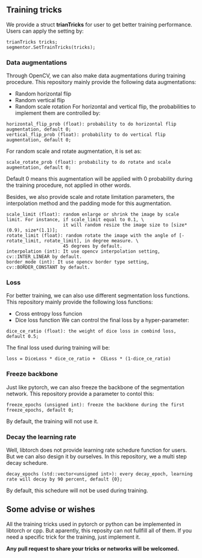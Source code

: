 ## Training tricks
We provide a struct **trianTricks** for user to get better training performance. Users can apply the setting by:
```
trianTricks tricks;
segmentor.SetTrainTricks(tricks);
```

### Data augmentations
Through OpenCV, we can also make data augmentations during training procedure. This repository mainly provide the following data augmentations:
- Random horizontal flip
- Random vertical flip
- Random scale rotation
For horizontal and vertical flip, the probabilities to implement them are controlled by:
```
horizontal_flip_prob (float): probability to do horizontal flip augmentation, default 0;
vertical_flip_prob (float): probability to do vertical flip augmentation, default 0;
```
For random scale and rotate augmentation, it is set as:
```
scale_rotate_prob (float): probability to do rotate and scale augmentation, default 0;
```
Default 0 means this augmentation will be applied with 0 probability during the training procedure, not applied in other words.

Besides, we also provide scale and rotate limitation parameters, the interpolation method and the padding mode for this augmentation.
```
scale_limit (float): random enlarge or shrink the image by scale limit. For instance, if scale_limit equal to 0.1, \
                     it will random resize the image size to [size*(0.9), size*(1.1)];
rotate_limit (float): random rotate the image with the angle of [-rotate_limit, rotate_limit], in degree measure. \
                     45 degrees by default.
interpolation (int): It use opencv interpolation setting, cv::INTER_LINEAR by default.
border_mode (int): It use opencv border type setting, cv::BORDER_CONSTANT by default.
```

### Loss
For better training, we can also use different segmentation loss functions. This repository mainly provide the following loss functions:
- Cross entropy loss funcion
- Dice loss function
We can control the final loss by a hyper-parameter:
```
dice_ce_ratio (float): the weight of dice loss in combind loss, default 0.5;
```
The final loss used during training will be:
```
loss = DiceLoss * dice_ce_ratio +  CELoss * (1-dice_ce_ratio)
```

### Freeze backbone
Just like pytorch, we can also freeze the backbone of the segmentation network. This repository provide a parameter to contol this:
```
freeze_epochs (unsigned int): freeze the backbone during the first freeze_epochs, default 0;
```
By default, the training will not use it.

### Decay the learning rate
Well, libtorch does not provide learning rate schedure function for users. But we can also design it by ourselves. In this repository, we a multi step decay schedure.
```
decay_epochs (std::vector<unsigned int>): every decay_epoch, learning rate will decay by 90 percent, default {0};
```
By default, this schedure will not be used during training.

## Some advise or wishes
All the training tricks used in pytorch or python can be implemented in libtorch or cpp. But aparently, this reposity can not fullfill all of them. If you need a specific trick for the training, just implement it.

**Any pull request to share your tricks or networks will be welcomed.**